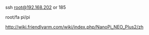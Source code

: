 ssh root@192.168.202 or 185

root/fa pi/pi

http://wiki.friendlyarm.com/wiki/index.php/NanoPi_NEO_Plus2/zh
